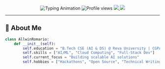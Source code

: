 <div align="center">
  <!-- Animated Typing Text -->
  <img src="https://readme-typing-svg.demolab.com?font=Fira+Code&weight=600&size=24&pause=1000&color=22D3EE&width=435&lines=Hey+There!+👋;I'm+Allwin+Romario+Fernando;AI%2FML+%26+Cloud+Developer;Open-Source+Enthusiast" alt="Typing Animation" />

  <!-- Profile Views Counter -->
  <img src="https://komarev.com/ghpvc/?username=allwinromario&color=blueviolet&style=flat-square" alt="Profile views" />
  
  <!-- Social Links -->
  <a href="https://linkedin.com/in/yourprofile">
    <img src="https://img.shields.io/badge/-Connect%20on%20LinkedIn-0A66C2?logo=linkedin&logoColor=white&style=for-the-badge" />
  </a>
  <a href="mailto:youremail@gmail.com">
    <img src="https://img.shields.io/badge/-Email%20Me-EA4335?logo=gmail&logoColor=white&style=for-the-badge" />
  </a>
</div>

---

## 🚀 About Me
```python
class AllwinRomario:
    def __init__(self):
        self.education = "B.Tech CSE (AI & DS) @ Reva University | CGPA: 8.12"
        self.skills = ["AI/ML", "Cloud Computing", "Full-Stack Dev"]
        self.current_focus = "Building scalable AI solutions"
        self.hobbies = ["Hackathons", "Open Source", "Technical Writing"]
